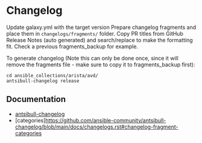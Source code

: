 <!--
  ~ Copyright (c) 2023 Arista Networks, Inc.
  ~ Use of this source code is governed by the Apache License 2.0
  ~ that can be found in the LICENSE file.
  -->

# Changelog

Update galaxy.yml with the target version
Prepare changelog fragments and place them in `changelogs/fragments/` folder. Copy PR titles from GitHub Release Notes (auto generated) and search/replace to make the formatting fit.
Check a previous fragments_backup for example.

To generate changelog (Note this can only be done once, since it will remove the fragments file - make sure to copy it to fragments_backup first):

```shell
cd ansible_collections/arista/avd/
antsibull-changelog release
```

## Documentation

- [antsibull-changelog](https://github.com/ansible-community/antsibull-changelog/blob/main/docs/changelogs.rst)
- [categories]https://github.com/ansible-community/antsibull-changelog/blob/main/docs/changelogs.rst#changelog-fragment-categories
